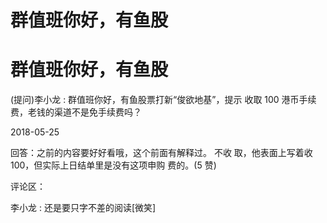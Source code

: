 # 群值班你好，有鱼股

# 群值班你好，有鱼股

(提问)李小龙 : 群值班你好，有鱼股票打新“俊欲地基”，提示 收取 100 港币手续费，老钱的渠道不是免手续费吗？

2018-05-25

回答：之前的内容要好好看哦，这个前面有解释过。 不收 取，他表面上写着收 100，但实际上日结单里是没有这项申购 费的。(5 赞)

评论区：

李小龙 : 还是要只字不差的阅读[微笑]